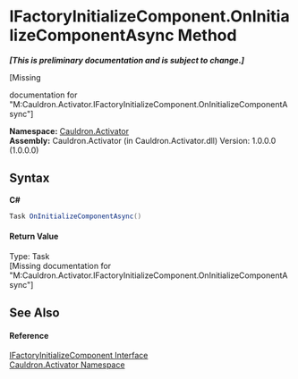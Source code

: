 # IFactoryInitializeComponent.OnInitializeComponentAsync Method 
 _**\[This is preliminary documentation and is subject to change.\]**_

\[Missing <summary> documentation for "M:Cauldron.Activator.IFactoryInitializeComponent.OnInitializeComponentAsync"\]

**Namespace:**&nbsp;<a href="N_Cauldron_Activator">Cauldron.Activator</a><br />**Assembly:**&nbsp;Cauldron.Activator (in Cauldron.Activator.dll) Version: 1.0.0.0 (1.0.0.0)

## Syntax

**C#**<br />
``` C#
Task OnInitializeComponentAsync()
```


#### Return Value
Type: Task<br />\[Missing <returns> documentation for "M:Cauldron.Activator.IFactoryInitializeComponent.OnInitializeComponentAsync"\]

## See Also


#### Reference
<a href="T_Cauldron_Activator_IFactoryInitializeComponent">IFactoryInitializeComponent Interface</a><br /><a href="N_Cauldron_Activator">Cauldron.Activator Namespace</a><br />